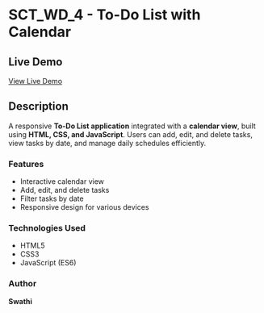 # SCT_WD_4 - To-Do List with Calendar

## Live Demo  
[View Live Demo](https://swathi2809.github.io/Skillscraft-Internship-Task-SCT_WD_4-/)

## Description  
A responsive **To-Do List application** integrated with a **calendar view**, built using **HTML, CSS, and JavaScript**. Users can add, edit, and delete tasks, view tasks by date, and manage daily schedules efficiently.

### Features  
- Interactive calendar view  
- Add, edit, and delete tasks  
- Filter tasks by date  
- Responsive design for various devices  

### Technologies Used  
- HTML5  
- CSS3  
- JavaScript (ES6)  

### Author  
**Swathi**
